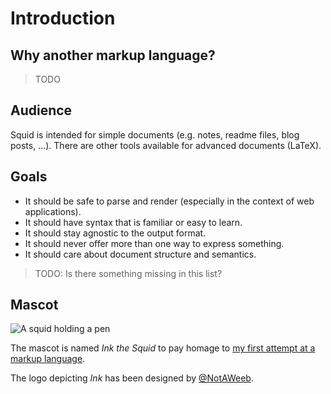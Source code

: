 # Introduction

## Why another markup language?

> TODO

## Audience

Squid is intended for simple documents (e.g. notes, readme files, blog posts, ...). There are other tools available for advanced documents (LaTeX).

## Goals

- It should be safe to parse and render (especially in the context of web applications).
- It should have syntax that is familiar or easy to learn.
- It should stay agnostic to the output format.
- It should never offer more than one way to express something.
- It should care about document structure and semantics.

> TODO: Is there something missing in this list?

## Mascot

![A squid holding a pen](https://www.squid-lang.org/squid-logo.svg)

The mascot is named _Ink the Squid_ to pay homage to [my first attempt at a markup language](https://github.com/timetabio/Ink).

The logo depicting _Ink_ has been designed by [@NotAWeeb](https://github.com/notaweeb).